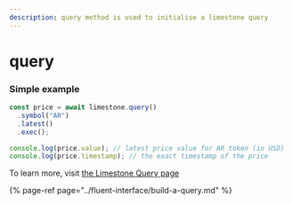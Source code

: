 ```yaml
---
description: query method is used to initialise a limestone query
---
```


# query

### Simple example

```javascript
const price = await limestone.query()
  .symbol("AR")
  .latest()
  .exec();

console.log(price.value); // latest price value for AR token (in USD)
console.log(price.timestamp); // the exact timestamp of the price
```

To learn more, visit [the Limestone Query page](../fluent-interface/build-a-query.md)

{% page-ref page="../fluent-interface/build-a-query.md" %}



